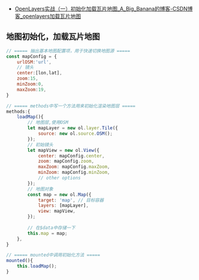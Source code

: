 - [OpenLayers实战（一）初始化加载瓦片地图_A_Big_Banana的博客-CSDN博客_openlayers加载瓦片地图](https://blog.csdn.net/qq_43766999/article/details/120343625)

## 地图初始化，加载瓦片地图

```javascript
// ===== 抽出基本地图配置项，用于快速切换地图源 =====
const mapConfig = {
    urlOSM:'url',
    // 镜头
    center:[lon,lat],
    zoom:15,
    minZoom:0,
    maxZoom:19,
}

// ===== methods中写一个方法用来初始化渲染地图层 =====
methods:{
	loadMap(){
		// 地图层,使用OSM
		let mapLayer = new ol.layer.Tile({ 
		    source: new ol.source.OSM();
		});
		// 初始镜头
		let mapView = new ol.View({ 
		    center: mapConfig.center,
		    zoom: mapConfig.zoom,
		    maxZoom: mapConfig.maxZoom,
		    minZoom: mapConfig.minZoom,
		    // other options
		});
		// 地图对象
		const map = new ol.Map({ 
		    target: 'map', // 目标容器
		    layers: [mapLayer],
		    view: mapView, 
		});
		
		// 在$data中存储一下
		this.map = map;
	},
}

// ===== mounted中调用初始化方法 =====
mounted(){
	this.loadMap();
}
```